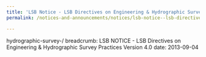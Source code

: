 ```yaml
---
title: 'LSB Notice - LSB Directives on Engineering & Hydrographic Survey Practices Version 4.0'
permalink: /notices-and-announcements/notices/lsb-notice--lsb-directives-on-engineering

---
```

hydrographic-survey-/
breadcrumb: LSB NOTICE - LSB Directives on Engineering & Hydrographic Survey Practices Version 4.0
date: 2013-09-04
